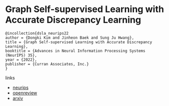 # Graph Self-supervised Learning with Accurate Discrepancy Learning

```
@incollection{dsla_neurips22
author = {Dongki Kim and Jinheon Baek and Sung Ju Hwang},
title = {Graph Self-supervised Learning with Accurate Discrepancy Learning},
booktitle = {Advances in Neural Information Processing Systems (NeurIPS) 35},
year = {2022},
publisher = {Curran Associates, Inc.}
}
```

links
- [neurips](https://nips.cc/Conferences/2022/Schedule?showEvent=55008)
- [openreview](https://openreview.net/forum?id=JY6fLgR8Yq)
- [arxiv](https://arxiv.org/abs/2202.02989)
